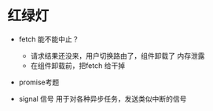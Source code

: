 # 红绿灯

- fetch 能不能中止？
    - 请求结果还没来，用户切换路由了，组件卸载了 内存泄露
    - 在组件卸载前，把fetch 给干掉

- promise考题

- signal
    信号
    用于对各种异步任务，发送类似中断的信号